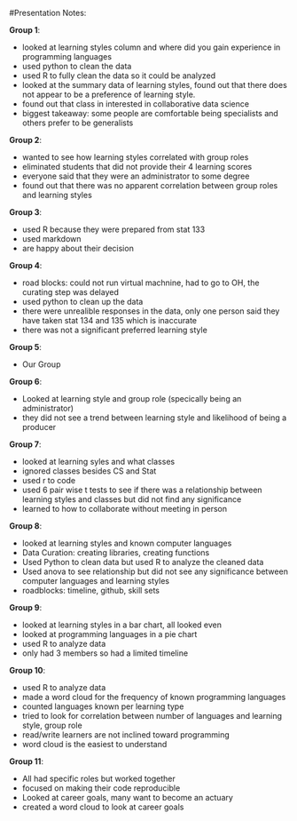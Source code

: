 #Presentation Notes:

**Group 1**:  
* looked at learning styles column and where did you gain experience in programming languages  
* used python to clean the data  
* used R to fully clean the data so it could be analyzed  
* looked at the summary data of learning styles, found out that there does not appear to be a preference of learning style.   
* found out that class in interested in collaborative data science  
* biggest takeaway: some people are comfortable being specialists and others prefer to be generalists  

**Group 2**:  
* wanted to see how learning styles correlated with group roles
* eliminated students that did not provide their 4 learning scores
* everyone said that they were an administrator to some degree
* found out that there was no apparent correlation between group roles and learning styles

**Group 3**:
* used R because they were prepared from stat 133
* used markdown
* are happy about their decision

**Group 4**:
* road blocks: could not run virtual machnine, had to go to OH, the curating step was delayed
* used python to clean up the data
* there were unrealible responses in the data, only one person said they have taken stat 134 and 135 which is inaccurate
* there was not a significant preferred learning style

**Group 5**:
* Our Group 

**Group 6**:
* Looked at learning style and group role (specically being an administrator) 
* they did not see a trend between learning style and likelihood of being a producer

**Group 7**:
* looked at learning syles and what classes
* ignored classes besides CS and Stat
* used r to code
* used 6 pair wise t tests to see if there was a relationship between learning styles and classes but did not find any significance
* learned to how to collaborate without meeting in person

**Group 8**:
* looked at learning styles and known computer languages
* Data Curation: creating libraries, creating functions
* Used Python to clean data but used R to analyze the cleaned data
* Used anova to see relationship but did not see any significance between computer languages and learning styles
* roadblocks: timeline, github, skill sets

**Group 9**:
* looked at learning styles in a bar chart, all looked even
* looked at programming languages in a pie chart
* used R to analyze data
* only had 3 members so had a limited timeline

**Group 10**:
* used R to analyze data
* made a word cloud for the frequency of known programming languages
* counted languages known per learning type
* tried to look for correlation between number of languages and learning style, group role
* read/write learners are not inclined toward programming
* word cloud is the easiest to understand

**Group 11**:
* All had specific roles but worked together
* focused on making their code reproducible
* Looked at career goals, many want to become an actuary
* created a word cloud to look at career goals



